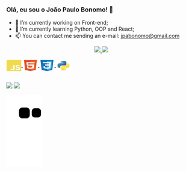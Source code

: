 ### Olá, eu sou o João Paulo Bonomo! 👋

- 🔭 I’m currently working on Front-end;
- 🌱 I’m currently learning Python, OOP and React;
- 📫 You can contact me sending an e-mail: jpabonomo@gmail.com

<div align="center">
  <a href="https://github.com/BonomoJoaoPaulo">
  <img height="150em" src="https://github-readme-stats.vercel.app/api?username=BonomoJoaoPaulo&show_icons=true&theme=dark&include_all_commits=true&count_private=true"/>
  <img height="150em" src="https://github-readme-stats.vercel.app/api/top-langs/?username=BonomoJoaoPaulo&layout=compact&langs_count=7&theme=dark"/>
</div>
  
 <div style="display: inline_block"><br>
  <img align="center" alt="Bonomo-Js" height="30" width="40" src="https://raw.githubusercontent.com/devicons/devicon/master/icons/javascript/javascript-plain.svg">
  <img align="center" alt="Rafa-HTML" height="30" width="40" src="https://raw.githubusercontent.com/devicons/devicon/master/icons/html5/html5-original.svg">
  <img align="center" alt="Bonomo-CSS" height="30" width="40" src="https://raw.githubusercontent.com/devicons/devicon/master/icons/css3/css3-original.svg">
  <img align="center" alt="Bonomo-Python" height="30" width="40" src="https://raw.githubusercontent.com/devicons/devicon/master/icons/python/python-original.svg">
</div>
  
  ##
  
<div> 
  <a href = "mailto:jpabonomo@gmail.com"><img src="https://img.shields.io/badge/Gmail-D14836?style=for-the-badge&logo=gmail&logoColor=white" target="_blank"></a>
  <a href="https://www.linkedin.com/in/jo%C3%A3o-paulo-bonomo-0421b7224/" target="_blank"><img src="https://img.shields.io/badge/-LinkedIn-%230077B5?style=for-the-badge&logo=linkedin&logoColor=white" target="_blank"></a> 
 
  ![Snake animation](https://github.com/BonomoJoaoPaulo/BonomoJoaoPaulo/blob/output/github-contribution-grid-snake.svg)
 
</div>
